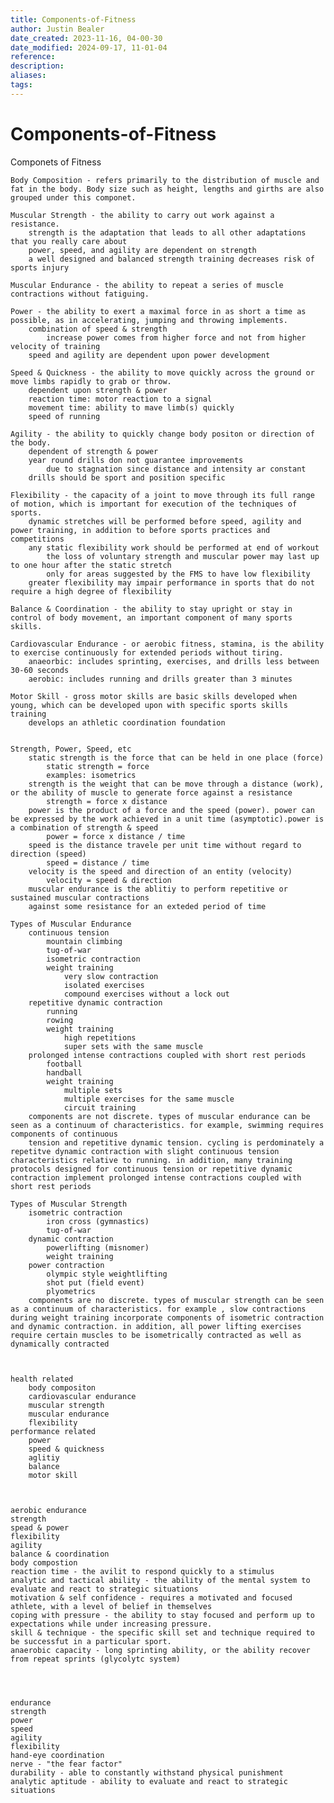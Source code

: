 ```yaml
---
title: Components-of-Fitness
author: Justin Bealer
date_created: 2023-11-16, 04-00-30
date_modified: 2024-09-17, 11-01-04
reference: 
description: 
aliases: 
tags: 
---
```

# Components-of-Fitness
Componets of Fitness

    Body Composition - refers primarily to the distribution of muscle and fat in the body. Body size such as height, lengths and girths are also grouped under this componet.
    
    Muscular Strength - the ability to carry out work against a resistance.
        strength is the adaptation that leads to all other adaptations that you really care about
        power, speed, and agility are dependent on strength
        a well designed and balanced strength training decreases risk of sports injury
    
    Muscular Endurance - the ability to repeat a series of muscle contractions without fatiguing.
    
    Power - the ability to exert a maximal force in as short a time as possible, as in accelerating, jumping and throwing implements.
        combination of speed & strength
            increase power comes from higher force and not from higher velocity of training
        speed and agility are dependent upon power development
    
    Speed & Quickness - the ability to move quickly across the ground or move limbs rapidly to grab or throw.
        dependent upon strength & power
        reaction time: motor reaction to a signal
        movement time: ability to mave limb(s) quickly
        speed of running
    
    Agility - the ability to quickly change body positon or direction of the body.
        dependent of strength & power
        year round drills don not guarantee improvements
            due to stagnation since distance and intensity ar constant
        drills should be sport and position specific
    
    Flexibility - the capacity of a joint to move through its full range of motion, which is important for execution of the techniques of sports.
        dynamic stretches will be performed before speed, agility and power training, in addition to before sports practices and competitions
        any static flexibility work should be performed at end of workout
            the loss of voluntary strength and muscular power may last up to one hour after the static stretch
            only for areas suggested by the FMS to have low flexibility
        greater flexibility may impair performance in sports that do not require a high degree of flexibility
    
    Balance & Coordination - the ability to stay upright or stay in control of body movement, an important component of many sports skills.
    
    Cardiovascular Endurance - or aerobic fitness, stamina, is the ability to exercise continuously for extended periods without tiring.
        anaeorbic: includes sprinting, exercises, and drills less between 30-60 seconds
        aerobic: includes running and drills greater than 3 minutes
    
    Motor Skill - gross motor skills are basic skills developed when young, which can be developed upon with specific sports skills training
        develops an athletic coordination foundation
    
    
    Strength, Power, Speed, etc
        static strength is the force that can be held in one place (force)
            static strength = force
            examples: isometrics
        strength is the weight that can be move through a distance (work), or the ability of muscle to generate force against a resistance
            strength = force x distance
        power is the product of a force and the speed (power). power can be expressed by the work achieved in a unit time (asymptotic).power is a combination of strength & speed
            power = force x distance / time 
        speed is the distance travele per unit time without regard to direction (speed)
            speed = distance / time
        velocity is the speed and direction of an entity (velocity)
            velocity = speed & direction
        muscular endurance is the ablitiy to perform repetitive or sustained muscular contractions
        against some resistance for an exteded period of time
        
    Types of Muscular Endurance
        continuous tension 
            mountain climbing
            tug-of-war
            isometric contraction
            weight training
                very slow contraction
                isolated exercises
                compound exercises without a lock out
        repetitive dynamic contraction
            running
            rowing 
            weight training 
                high repetitions
                super sets with the same muscle
        prolonged intense contractions coupled with short rest periods 
            football 
            handball 
            weight training 
                multiple sets
                multiple exercises for the same muscle 
                circuit training
        components are not discrete. types of muscular endurance can be seen as a continuum of characteristics. for example, swimming requires components of continuous
        tension and repetitive dynamic tension. cycling is perdominately a repetitve dynamic contraction with slight continuous tension characteristics relative to running. in addition, many training protocols designed for continuous tension or repetitive dynamic contraction implement prolonged intense contractions coupled with short rest periods
        
    Types of Muscular Strength
        isometric contraction
            iron cross (gymnastics)
            tug-of-war 
        dynamic contraction 
            powerlifting (misnomer)
            weight training
        power contraction
            olympic style weightlifting
            shot put (field event)
            plyometrics
        components are no discrete. types of muscular strength can be seen as a continuum of characteristics. for example , slow contractions during weight training incorporate components of isometric contraction and dynamic contraction. in addition, all power lifting exercises require certain muscles to be isometrically contracted as well as dynamically contracted
        
    
    
    health related 
        body compositon
        cardiovascular endurance 
        muscular strength
        muscular endurance 
        flexibility
    performance related
        power 
        speed & quickness 
        aglitiy
        balance 
        motor skill
    
    
    
    aerobic endurance 
    strength 
    spead & power 
    flexibility
    agility
    balance & coordination
    body compostion
    reaction time - the avilit to respond quickly to a stimulus
    analytic and tactical ability - the ability of the mental system to evaluate and react to strategic situations
    motivation & self confidence - requires a motivated and focused athlete, with a level of belief in themselves
    coping with pressure - the ability to stay focused and perform up to expectations while under increasing pressure.
    skill & technique - the specific skill set and technique required to be successfut in a particular sport.
    anaerobic capacity - long sprinting ability, or the ability recover from repeat sprints (glycolytc system)
    
    
    
    
    endurance
    strength 
    power 
    speed 
    agility 
    flexibility
    hand-eye coordination
    nerve - "the fear factor"
    durability - able to constantly withstand physical punishment
    analytic aptitude - ability to evaluate and react to strategic situations
